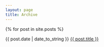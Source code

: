 ```yaml
---
layout: page
title: Archive
---
```


{% for post in site.posts %}

<div class="archive-item">
      <span class="post-date archive-date">{{ post.date | date_to_string }}</span>
      <a href="{{ post.url }}" class="archive-title">
        {{ post.title }}
      </a>
    </div>
